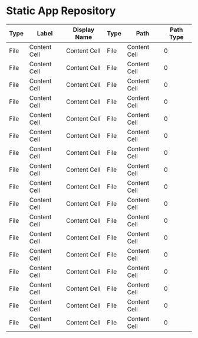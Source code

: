 # Static App Repository #


Type  | Label          | Display Name  | Type   | Path          | Path Type |
----- | -------------  | ------------  | -----  | ------------  | --------- |
File  | Content Cell   | Content Cell  | File   | Content Cell  | 0  |
File  | Content Cell   | Content Cell  | File   | Content Cell  | 0  |
File  | Content Cell   | Content Cell  | File   | Content Cell  | 0  |
File  | Content Cell   | Content Cell  | File   | Content Cell  | 0  |
File  | Content Cell   | Content Cell  | File   | Content Cell  | 0  |
File  | Content Cell   | Content Cell  | File   | Content Cell  | 0  |
File  | Content Cell   | Content Cell  | File   | Content Cell  | 0  |
File  | Content Cell   | Content Cell  | File   | Content Cell  | 0  |
File  | Content Cell   | Content Cell  | File   | Content Cell  | 0  |
File  | Content Cell   | Content Cell  | File   | Content Cell  | 0  |
File  | Content Cell   | Content Cell  | File   | Content Cell  | 0  |
File  | Content Cell   | Content Cell  | File   | Content Cell  | 0  |
File  | Content Cell   | Content Cell  | File   | Content Cell  | 0  |
File  | Content Cell   | Content Cell  | File   | Content Cell  | 0  |
File  | Content Cell   | Content Cell  | File   | Content Cell  | 0  |
File  | Content Cell   | Content Cell  | File   | Content Cell  | 0  |
File  | Content Cell   | Content Cell  | File   | Content Cell  | 0  |